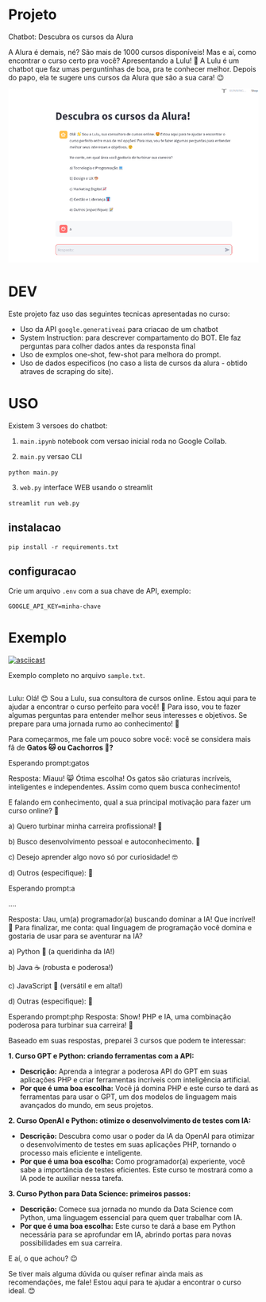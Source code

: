 # Projeto

Chatbot: Descubra os cursos da Alura

A Alura é demais, né? São mais de 1000 cursos disponíveis! Mas e aí, como encontrar o curso certo pra você? Apresentando a Lulu! 🤖 A Lulu é um chatbot que faz umas perguntinhas de boa, pra te conhecer melhor. Depois do papo, ela te sugere uns cursos da Alura que são a sua cara! 😉

![alt text](https://github.com/schettino72/gemini-alura-cursos/blob/main/alura-streamlit.png?raw=true)


# DEV

Este projeto faz uso das seguintes tecnicas apresentadas no curso:

- Uso da API `google.generativeai` para criacao de um chatbot
- System Instruction: para descrever compartamento do BOT. Ele faz perguntas para colher dados antes da responsta final
- Uso de exmplos one-shot, few-shot para melhora do prompt.
- Uso de dados especificos (no caso a lista de cursos da alura - obtido atraves de scraping do site).



# USO

Existem 3 versoes do chatbot:

1) `main.ipynb` notebook com versao inicial roda no Google Collab.

2) `main.py` versao CLI

`python main.py`

3) `web.py` interface WEB usando o streamlit

`streamlit run web.py`




## instalacao

```
pip install -r requirements.txt
```

## configuracao

Crie um arquivo `.env` com a sua chave de API, exemplo:

```
GOOGLE_API_KEY=minha-chave
```



# Exemplo

[![asciicast](https://asciinema.org/a/jQYkCLAMAFkHE8iYvvUGbaAXp.svg)](https://asciinema.org/a/jQYkCLAMAFkHE8iYvvUGbaAXp)



Exemplo completo no arquivo `sample.txt`.


## 

Lulu:  Olá! 😊 Sou a Lulu, sua consultora de cursos online. Estou aqui para te ajudar a encontrar o curso perfeito para você! 🎉 Para isso, vou te fazer algumas perguntas para entender melhor seus interesses e objetivos. Se prepare para uma jornada rumo ao conhecimento! 🚀

Para começarmos, me fale um pouco sobre você: você se considera mais fã de **Gatos 🐱 ou Cachorros 🐶?** 
 

Esperando prompt:gatos

Resposta:  Miauu! 😸 Ótima escolha! Os gatos são criaturas incríveis, inteligentes e independentes. Assim como quem busca conhecimento! 

E falando em conhecimento, qual a sua principal motivação para fazer um curso online? 🤔

a) Quero turbinar minha carreira profissional! 🚀

b) Busco desenvolvimento pessoal e autoconhecimento. 🧘

c) Desejo aprender algo novo só por curiosidade! 🤓

d) Outros (especifique):  📝 
 

Esperando prompt:a

....



Resposta:  Uau, um(a) programador(a) buscando dominar a IA! Que incrível! 🤩 Para finalizar, me conta: qual linguagem de programação você domina e gostaria de usar para se aventurar na IA?  

a) Python 🐍 (a queridinha da IA!)

b) Java ☕ (robusta e poderosa!)

c) JavaScript 🚀 (versátil e em alta!)

d) Outras (especifique): 📝 
 

Esperando prompt:php
Resposta:  Show! PHP e IA, uma combinação poderosa para turbinar sua carreira! 💪

Baseado em suas respostas, preparei 3 cursos que podem te interessar:

**1. Curso GPT e Python: criando ferramentas com a API:**
* **Descrição:** Aprenda a integrar a poderosa API do GPT em suas aplicações PHP e criar ferramentas incríveis com inteligência artificial.
* **Por que é uma boa escolha:** Você já domina PHP e este curso te dará as ferramentas para usar o GPT, um dos modelos de linguagem mais avançados do mundo, em seus projetos.

**2. Curso OpenAI e Python: otimize o desenvolvimento de testes com IA:**
* **Descrição:** Descubra como usar o poder da IA da OpenAI para otimizar o desenvolvimento de testes em suas aplicações PHP, tornando o processo mais eficiente e inteligente.
* **Por que é uma boa escolha:** Como programador(a) experiente, você sabe a importância de testes eficientes. Este curso te mostrará como a IA pode te auxiliar nessa tarefa.

**3. Curso Python para Data Science: primeiros passos:**
* **Descrição:** Comece sua jornada no mundo da Data Science com Python, uma linguagem essencial para quem quer trabalhar com IA.
* **Por que é uma boa escolha:** Este curso te dará a base em Python necessária para se aprofundar em IA, abrindo portas para novas possibilidades em sua carreira.

E aí, o que achou? 😉  

Se tiver mais alguma dúvida ou quiser refinar ainda mais as recomendações, me fale! Estou aqui para te ajudar a encontrar o curso ideal. 😊
